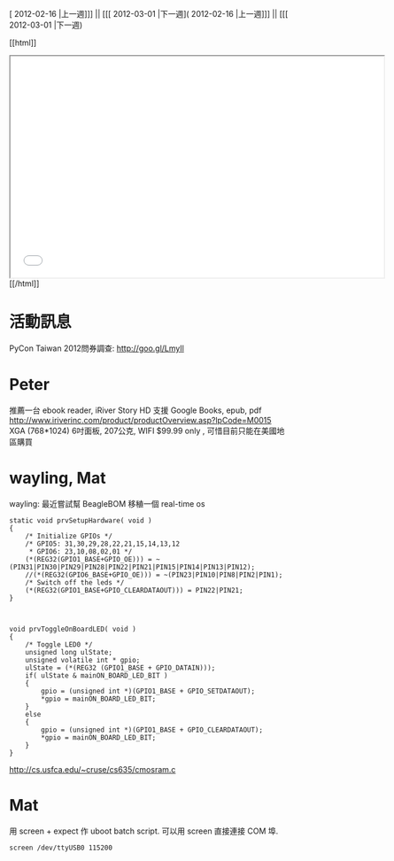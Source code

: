 [ 2012-02-16 |上一週]]] || [[[ 2012-03-01 |下一週]( 2012-02-16 |上一週]]] || [[[ 2012-03-01 |下一週)



[[html]]
<iframe src='<http://pad.hackingthursday.org>  ?showControls=true&showChat=true&showLineNumbers=true&useMonospaceFont=false' width=675 height=400></iframe>
[[/html]]

# 活動訊息

PyCon Taiwan 2012問券調查: <http://goo.gl/LmyIl>  

# Peter

推薦一台 ebook reader, 
iRiver Story HD 支援 Google Books, epub, pdf
<http://www.iriverinc.com/product/productOverview.asp?lpCode=M0015>  
XGA (768*1024) 6吋面板, 207公克, WIFI
$99.99 only , 可惜目前只能在美國地區購買

# wayling, Mat

wayling: 最近嘗試幫 BeagleBOM 移稙一個 real-time os


    static void prvSetupHardware( void )
    {
        /* Initialize GPIOs */
        /* GPIO5: 31,30,29,28,22,21,15,14,13,12
         * GPIO6: 23,10,08,02,01 */
        (*(REG32(GPIO1_BASE+GPIO_OE))) = ~(PIN31|PIN30|PIN29|PIN28|PIN22|PIN21|PIN15|PIN14|PIN13|PIN12);
        //(*(REG32(GPIO6_BASE+GPIO_OE))) = ~(PIN23|PIN10|PIN8|PIN2|PIN1);
        /* Switch off the leds */
        (*(REG32(GPIO1_BASE+GPIO_CLEARDATAOUT))) = PIN22|PIN21;
    }



    void prvToggleOnBoardLED( void )
    {
        /* Toggle LED0 */
        unsigned long ulState;
        unsigned volatile int * gpio;
        ulState = (*(REG32 (GPIO1_BASE + GPIO_DATAIN)));
        if( ulState & mainON_BOARD_LED_BIT )
        {
            gpio = (unsigned int *)(GPIO1_BASE + GPIO_SETDATAOUT);
            *gpio = mainON_BOARD_LED_BIT;
        }
        else
        {
            gpio = (unsigned int *)(GPIO1_BASE + GPIO_CLEARDATAOUT);
            *gpio = mainON_BOARD_LED_BIT;
        }
    }


<http://cs.usfca.edu/~cruse/cs635/cmosram.c>  

# Mat

用 screen + expect 作 uboot batch script.
可以用 screen 直接連接 COM 埠.

    screen /dev/ttyUSB0 115200
